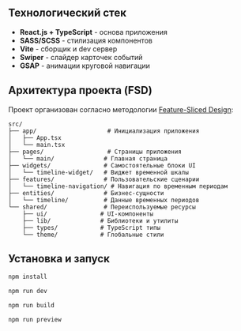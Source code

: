 ## Технологический стек

- **React.js + TypeScript** - основа приложения
- **SASS/SCSS** - стилизация компонентов
- **Vite** - сборщик и dev сервер
- **Swiper** - слайдер карточек событий
- **GSAP** - анимации круговой навигации

## Архитектура проекта (FSD)

Проект организован согласно методологии [Feature-Sliced Design](https://feature-sliced.design/):

```
src/
├── app/                    # Инициализация приложения
│   ├── App.tsx
│   └── main.tsx
├── pages/                  # Страницы приложения
│   └── main/              # Главная страница
├── widgets/               # Самостоятельные блоки UI
│   └── timeline-widget/   # Виджет временной шкалы
├── features/              # Пользовательские сценарии
│   └── timeline-navigation/ # Навигация по временным периодам
├── entities/              # Бизнес-сущности
│   └── timeline/          # Данные временных периодов
└── shared/                # Переиспользуемые ресурсы
    ├── ui/               # UI-компоненты
    ├── lib/              # Библиотеки и утилиты
    ├── types/            # TypeScript типы
    └── theme/            # Глобальные стили
```

## Установка и запуск

```bash
npm install

npm run dev

npm run build

npm run preview
```
